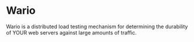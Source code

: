 # Wario
Wario is a distributed load testing mechanism for determining the durability of YOUR web servers against large amounts of traffic.  
